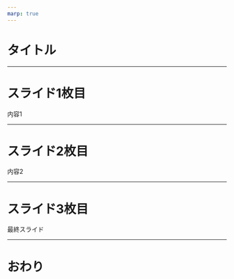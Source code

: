 ```yaml
---
marp: true
---
```

# タイトル

---

# スライド1枚目

内容1

---

# スライド2枚目

内容2

---

# スライド3枚目

最終スライド

---
# おわり
